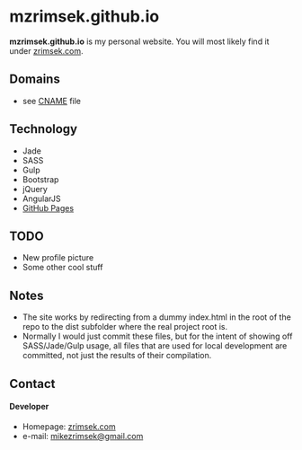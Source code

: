 mzrimsek.github.io
======
**mzrimsek.github.io** is my personal website. You will most likely find it under [zrimsek.com](http://zrimsek.com).

## Domains
* see [CNAME](https://github.com/mzrimsek/mzrimsek.github.io/blob/master/CNAME) file

## Technology
* Jade
* SASS
* Gulp
* Bootstrap
* jQuery
* AngularJS
* [GitHub Pages](http://pages.github.com/)

## TODO
* New profile picture
* Some other cool stuff

## Notes
* The site works by redirecting from a dummy index.html in the root of the repo to the dist subfolder where the real project root is.
* Normally I would just commit these files, but for the intent of showing off SASS/Jade/Gulp usage, all files that are used for local development are committed, not just the results of their compilation.

## Contact
#### Developer
* Homepage: [zrimsek.com](http://zrimsek.com)
* e-mail: [mikezrimsek@gmail.com](mailto:mikezrimsek@gmail.com)
